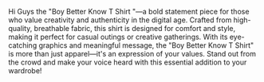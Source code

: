  Hi Guys the "Boy Better Know T Shirt "—a bold statement piece for those who value creativity and authenticity in the digital age. Crafted from high-quality, breathable fabric, this shirt is designed for comfort and style, making it perfect for casual outings or creative gatherings. With its eye-catching graphics and meaningful message, the "Boy Better Know T Shirt" is more than just apparel—it's an expression of your values. Stand out from the crowd and make your voice heard with this essential addition to your wardrobe!
